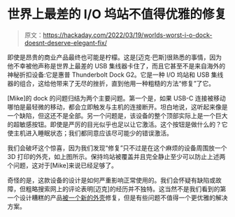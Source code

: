 # 世界上最差的 I/O 坞站不值得优雅的修复

> 原文：<https://hackaday.com/2022/03/19/worlds-worst-i-o-dock-doesnt-deserve-elegant-fix/>

即使是昂贵的商业产品最终也可能是柠檬。这是[迈克·巴斯]很熟悉的事情，因为他不幸被他声称是世界上最差的 USB 集线器卡住了，而且它甚至不是来自海外的神秘折扣设备:它是惠普 Thunderbolt Dock G2。它是一种 I/O 坞站和 USB 集线器的组合，这给他带来了无尽的挫折，直到他用一种粗糙的方法“修复”了它。

[Mike]的 dock 的问题归结为两个主要问题。第一个是，如果 USB-C 连接被移动哪怕是最轻微的移动，都会立即触发与主机的连接断开。坦白地说，这听起来像是一个缺陷，但这还不是全部。另一个问题是，该设备的整个顶部实际上是一个巨大的超敏感按钮。即使是严厉的目光似乎也足以让它激活。这个按钮是做什么的？它使主机进入睡眠状态；我们都同意应该尽可能少的错误激活。

我们会破坏这个惊喜，因为我们发现“修复”只不过是在这个麻烦的设备周围放一个 3D 打印的外壳，如上图所示。保持坞站被覆盖并且完全静止至少可以防止上述两个问题，这对于[Mike]来说已经足够了。

奇怪的是，这款设备的设计是如何严重影响正常使用的。我们会怀疑有缺陷或故障，但粗略搜索网上的评论表明[迈克]的经历并不独特。这当然不是我们看到的第一个设计糟糕的产品[被一个新的外壳](https://hackaday.com/2021/05/24/custom-keyfob-fixes-mazda-design-mistake/)修复，但是有些问题不值得一个更优雅的解决方案。